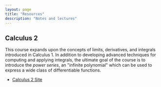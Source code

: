 ```yaml
---
layout: page
title: "Resources"
description: "Notes and lectures"
---
```


## Calculus 2

This course expands upon the concepts of limits, derivatives, and integrals
introduced in Calculus 1. In addition to developing advanced techniques
for computing and applying integrals, the ultimate goal of the course is
to introduce the *power series*, an "infinite polynomial" which can be used
to express a wide class of differentiable functions.

* [Calculus 2 Site](/resources/calculus2/)
